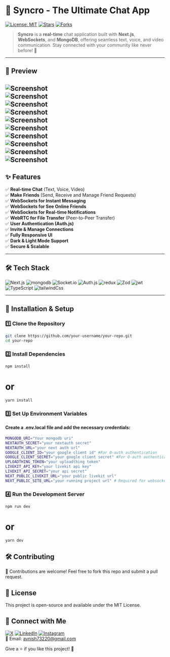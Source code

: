 # 🚀 Syncro - The Ultimate Chat App

[![License: MIT](https://img.shields.io/badge/License-MIT-yellow.svg)](LICENSE)
[![Stars](https://img.shields.io/github/stars/avn1sh/syncro)](https://github.com/your-username/your-repo/stargazers)
[![Forks](https://img.shields.io/github/forks/avn1sh/syncro)](https://github.com/your-username/your-repo/network/members)


> **Syncro** is a **real-time** chat application built with **Next.js**, **WebSockets**, and **MongoDB**, offering seamless text, voice, and video communication. Stay connected with your community like never before! 🌟  

---

## 📸 Preview  
![Screenshot](https://drive.usercontent.google.com/download?id=1W8Z49dSeF_7OhUHlqd4UPsBTW-z_Wmj5&export=view&authuser=0)  
![Screenshot](https://drive.usercontent.google.com/download?id=1DXmbFtcIS2b-Jig2ubqo0N6yd27Hoq4f&export=view&authuser=0)  
![Screenshot](https://drive.usercontent.google.com/download?id=1zjtnrnCYKZhmft70gjKFf9m6J9nT8Mra&export=view&authuser=0)  
![Screenshot](https://drive.usercontent.google.com/download?id=1NrAK5SWYq7_NHVPd81XLWGJWJNESsVMD&export=view&authuser=0)  
![Screenshot](https://drive.usercontent.google.com/download?id=14nEFTlwUVdjyeJ1IPIfEiqVekDb-8nou&export=view&authuser=0)  
![Screenshot](https://drive.usercontent.google.com/download?id=1p0-5R3NnmDN5XuHhl7uObQdo-mKY2KVu&export=view&authuser=0)  
![Screenshot](https://drive.usercontent.google.com/download?id=1GrWbK93Cd1EUd2ATnq4z_ll4lilH1IN8&export=view&authuser=0)  
![Screenshot](https://drive.usercontent.google.com/download?id=1etTQ9ma3HpGK4h5rflPYETZ_j58itr-Z&export=view&authuser=0)  
![Screenshot](https://drive.usercontent.google.com/download?id=1r92uPht5AEnobHNPPjUymhaJYivxwAVY&export=view&authuser=0)  
![Screenshot](https://drive.usercontent.google.com/download?id=1b9bMR1GH53Bj0zdCdNbODRsIJqqQg3Nr&export=view&authuser=0)  
---

## ✨ Features
✅ **Real-time Chat** (Text, Voice, Video)  
✅ **Make Friends** (Send, Receive and Manage Friend Requests)  
✅ **WebSockets for Instant Messaging**  
✅ **WebSockets for See Online Friends**  
✅ **WebSockets for Real-time Notifications**  
✅ **WebRTC for File Transfer** (Peer-to-Peer Transfer)   
✅ **User Authentication (Auth.js)**  
✅ **Invite & Manage Connections**  
✅ **Fully Responsive UI**  
✅ **Dark & Light Mode Support**  
✅ **Secure & Scalable**  

---

## 🛠 Tech Stack  
![Next.js](https://img.shields.io/badge/Next.js-000?style=for-the-badge&logo=nextdotjs)
![mongodb](https://img.shields.io/badge/MongoDB-47A248.svg?style=for-the-badge&logo=MongoDB&logoColor=white)
![Socket.io](https://img.shields.io/badge/Socket.io-010101?style=for-the-badge&logo=socketdotio&logoColor=white)
![Auth.js](https://img.shields.io/badge/Auth.js-3178C6?style=for-the-badge)
![redux](https://img.shields.io/badge/redux-%23593d88.svg?style=for-the-badge&logo=redux&logoColor=white)
![Zod](https://img.shields.io/badge/Zod-3068b7?style=for-the-badge&logo=Zod&logoColor=white)
![jwt](https://img.shields.io/badge/JSON%20Web%20Tokens-000000.svg?style=for-the-badge&logo=JSON-Web-Tokens&logoColor=white)
![TypeScript](https://img.shields.io/badge/TypeScript-3178C6.svg?style=for-the-badge&logo=TypeScript&logoColor=white)
![tailwindCss](https://img.shields.io/badge/Tailwind%20CSS-06B6D4.svg?style=for-the-badge&logo=Tailwind-CSS&logoColor=white)

---

## 🚀 Installation & Setup  
### **1️⃣ Clone the Repository**
```sh
git clone https://github.com/your-username/your-repo.git
cd your-repo
```
### **2️⃣ Install Dependencies**
```sh
npm install
```
# or
```sh
yarn install
```
### 3️⃣ Set Up Environment Variables
#### Create a .env.local file and add the necessary credentials:
```sh
MONGODB_URI="Your mongodb uri"
NEXTAUTH_SECRET="your nextauth secret"
NEXTAUTH_URL="your next auth url"
GOOGLE_CLIENT_ID="your google client id" #For 0-auth authentication
GOOGLE_CLIENT_SECRET="your google client secret" #For 0-auth authentications
UPLOADTHING_TOKEN="your uploadthing token"
LIVEKIT_API_KEY="your livekit api key"
LIVEKIT_API_SECRET="your api secret"
NEXT_PUBLIC_LIVEKIT_URL="your public livekit url"
NEXT_PUBLIC_SITE_URL="your running project url" # Required for websocket, and You can leave this if u are in local developement, but make sure to add this in production.
```

### 4️⃣ Run the Development Server
```sh
npm run dev
```
# or
```sh
yarn dev
```

## 🛠 Contributing
🚀 Contributions are welcome! Feel free to fork this repo and submit a pull request.

## 📜 License
This project is open-source and available under the MIT License.

## 💬 Connect with Me
[![X](https://img.shields.io/badge/-000000?&logo=x&logoColor=white)](https://x.com/AvnishKrSharma)
[![LinkedIn](https://img.shields.io/badge/LinkedIn-0A66C2.svg?style=for-the-link&logo=linkedIn&logoColor=white)](https://www.linkedin.com/in/avnish-kumar-sharma/)
[![Instagram](https://img.shields.io/badge/Instagram-E4405F.svg?&logo=instagram&logoColor=white)](https://www.instagram.com/in/avnishKrSharma/)  
📧 Email: avnish73220@gmail.com  

Give a ⭐ if you like this project! 🎉